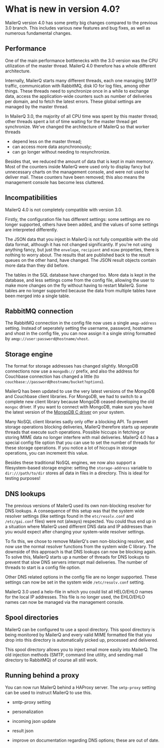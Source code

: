 # What is new in version 4.0?

MailerQ version 4.0 has some pretty big changes compared to the previous
3.0 branch. This includes various new features and bug fixes, as well as numerous
fundamental changes.


## Performance

One of the main performance bottlenecks with the 3.0 version was the
CPU utilization of the master thread. MailerQ 4.0 therefore has a whole
different architecture.

Internally, MailerQ starts many different threads, each one managing SMTP
traffic, communication with RabbitMQ, disk IO for log files, among other things.
These threads need to synchronize once in a while to exchange 
data, access the application-wide counters such as number of deliveries per 
domain, and to fetch the latest errors. These global settings are managed by 
the master thread.

In MailerQ 3.0, the majority of all CPU time was spent by this master
thread; other threads spent a lot of time waiting for the
master thread get synchronize. We've changed the architecture of MailerQ so that 
worker threads
- depend less on the master thread; 
- can access more data asynchronously;
- can go longer without needing to resynchronize.

Besides that, we reduced the amount of data that is kept in main memory. Most 
of the counters inside MailerQ were used only to display fancy but unnecessary 
charts on the management console, and were not used to deliver mail. These 
counters have been removed; this also means the management console has become
less cluttered.


## Incompatibilities

MailerQ 4.0 is not completely compatible with version 3.0. 

Firstly, the configuration file has different settings: some settings are no 
longer supported, others have been added, and the values of some settings are 
interpreted differently.

The JSON data that you inject in MailerQ is not fully compatible with
the old data format, although it has not changed significantly. If you're 
not using anything fancy, but just the `envelope`, `recipient` and `mime`
properties, there is nothing to worry about. The results that are published
back to the result queues on the other hand, have changed. The JSON 
result objects contain more data than they did before.

The tables in the SQL database have changed too. More data is kept in the 
database, and less settings come from the config file, allowing the user to
make more changes on the fly without having to restart MailerQ.  Some tables are 
no longer supported because the data from multiple tables have been merged into 
a single table.


## RabbitMQ connection

The RabbitMQ connection in the config file now uses a single `amqp-address`
setting. Instead of seperately setting the username, password, hostname and 
vhost in the config file, you can now assign it a single string formatted by 
`amqp://user:password@hostname/vhost`.


## Storage engine

The format for storage addresses has changed slightly. MongoDB
connections now use a `mongodb://` prefix, and also the address for
Couchbase connection has changed a little (to `couchbase://password@hostname/bucket?options`).

MailerQ has been updated to use the very latest versions of the MongoDB 
and Couchbase client libraries. For MongoDB, we had to switch to a complete 
new client library because MongoDB ceased developing the old `mongoc` driver. 
If you want to connect with MongoDB, make sure you have the latest version
of the [MongoDB C driver](https://github.com/mongodb/mongo-c-driver) on 
your system.

Many NoSQL client libraries sadly only offer a blocking API. 
To prevent storage operations blocking deliveries, MailerQ therefore starts up 
seperate threads that execute such operations. Possible hiccups in fetching or 
storing MIME data no longer interfere with mail deliveries. MailerQ 4.0 has a 
special config file option that you can use to set the number of threads for 
these storage operations. If you notice a lot of hiccups in storage operations, 
you can increment this value.

Besides these traditional NoSQL engines, we now also support a filesystem-based 
storage engine: setting the `storage-address` variable to `dir:///path/to/dir` 
stores all data in files in a directory. This is ideal for testing purposes!


## DNS lookups

The previous versions of MailerQ used its own non-blocking resolver
for DNS lookups. A consequence of this setup was that the system wide
resolver settings (like settings found in the `etc/resolv.conf` and 
`/etc/gai.conf` files) were not (always) respected. You could thus end up 
in a situation where MailerQ used different DNS data and IP addresses than 
you would expect after changing your system-wide resolver settings.

To fix this, we chose to remove MailerQ's own non-blocking resolver, and now
use the normal resolver functions from the system wide C library. The downside
of this approach is that DNS lookups can now be blocking again. To solve
this, MailerQ starts up a number of threads for DNS lookups to prevent that 
slow DNS servers interrupt mail deliveries. The number of threads to start 
is a config file option.

Other DNS related options in the config file are no longer supported.
These settings can now be set in the system wide `/etc/resolv.conf` setting.

MailerQ 3.0 used a helo-file in which you could list all HELO/EHLO names
for the local IP addresses. This file is no longer used, the EHLO/EHLO names
can now be managed via the management console.


## Spool directories

MailerQ can be configured to use a spool directory. This spool directory
is being monitored by MailerQ and every valid MIME formatted file that
you drop into this directory is automatically picked up, processed and delivered.

This spool directory allows you to inject email more easily into MailerQ.
The old injection methods (SMTP, command line utility, and sending mail
directory to RabbitMQ) of course all still work.


## Running behind a proxy

You can now run MailerQ behind a HAProxy server. The `smtp-proxy` setting
can be used to instruct MailerQ to use this.


- smtp-proxy setting
- personalization
- incoming json update
- result json

- improve on documentation regarding DNS options; these are out of date.

